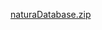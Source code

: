 [naturaDatabase.zip](https://github.com/juliamariafl/naturaSystem/files/15475002/naturaDatabase.zip)
